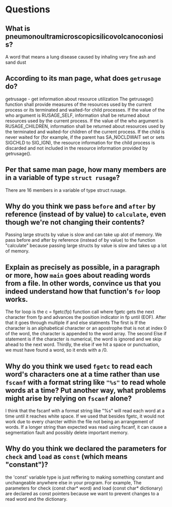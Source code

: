 # Questions

## What is pneumonoultramicroscopicsilicovolcanoconiosis?

A word that means a lung disease caused by inhaling very fine ash and sand dust

## According to its man page, what does `getrusage` do?

getrusage - get information about resource utilization
The getrusage() function shall provide measures of the resources used by the current process or its terminated
and waited-for child processes. If the value of the who argument is RUSAGE_SELF,
information shall be returned about resources used by the current process.
If the value of the who argument is RUSAGE_CHILDREN, information shall be returned about resources used by the terminated
and waited-for children of the current process. If the child is never waited for
(for example, if the parent has SA_NOCLDWAIT set or sets SIGCHLD to SIG_IGN),
the resource information for the child process is discarded and not included in the resource information provided by getrusage().

## Per that same man page, how many members are in a variable of type `struct rusage`?

There are 16 members in a variable of type struct rusage.

## Why do you think we pass `before` and `after` by reference (instead of by value) to `calculate`, even though we're not changing their contents?
Passing large structs by value is slow and can take up alot of memory.
We pass before and after by reference (instead of by value) to the
function "calculate" because passing large structs by value is slow and
takes up a lot of memory.

## Explain as precisely as possible, in a paragraph or more, how `main` goes about reading words from a file. In other words, convince us that you indeed understand how that function's `for` loop works.
The for loop is the c = fgetc(fp) function call where fgetc
gets the next character from fp and advances the
position indicator in fp until (EOF). After that it goes through multiple if and else statments
The first is If the character is an alphabetical character or an apostrophe that is not at index 0 of the
word, the character is appended to the word array. The second Else if statement is if the
character is numerical, the word is ignored and we skip ahead to the
next word. Thirdly, the else if we hit a space or punctuation, we must have found a word, so it ends with a /0.

## Why do you think we used `fgetc` to read each word's characters one at a time rather than use `fscanf` with a format string like `"%s"` to read whole words at a time? Put another way, what problems might arise by relying on `fscanf` alone?
I think that the fscanf with a format string like "%s" will read each word at a time until it reaches white space.
If we used that besides fgetc, it would not work due to every charcter within the file not being an arrangement of words.
If a longer string than expected was read using fscanf, it can cause a segmentation fault and possibly delete important memory.

## Why do you think we declared the parameters for `check` and `load` as `const` (which means "constant")?
the 'const' variable type is just reffering to making something constant and unchangeable anywhere else in your program.
For example, The parameters for check (const char* word)
and load (const char* dictionary) are declared as const pointers because
we want to prevent changes to a read word and the dictionary.
